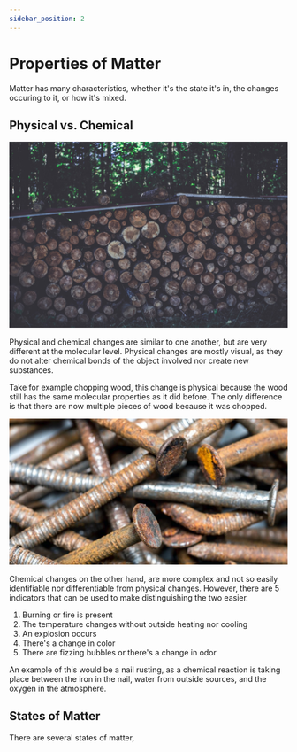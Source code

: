 ```yaml
---
sidebar_position: 2
---
```


# Properties of Matter

Matter has many characteristics, whether it's the state it's in, the changes occuring to it, or how it's mixed.

## Physical vs. Chemical

![Physical Change](/static/img/physical-change.jpg)

Physical and chemical changes are similar to one another, but are very different at the molecular level. Physical changes are mostly visual, as they do not alter chemical bonds of the object involved nor create new substances. 

Take for example chopping wood, this change is physical because the wood still has the same molecular properties as it did before. The only difference is that there are now multiple pieces of wood because it was chopped.

<!-- Additionally, most mixtures are created as a result of a physical change, meaning that they can be reverted later on. -->

![Chemical Change](/static/img/chemical-change.jpg)

Chemical changes on the other hand, are more complex and not so easily identifiable nor differentiable from physical changes. However, there are 5 indicators that can be used to make distinguishing the two easier.

1. Burning or fire is present
1. The temperature changes without outside heating nor cooling
1. An explosion occurs
1. There's a change in color
1. There are fizzing bubbles or there's a change in odor

An example of this would be a nail rusting, as a chemical reaction is taking place between the iron in the nail, water from outside sources, and the oxygen in the atmosphere.

## States of Matter

There are several states of matter, 

## 
